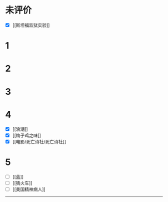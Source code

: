 # 未评价
- [x] [[斯坦福监狱实验]]


# 1
# 2
# 3
# 4
- [x] [[浪潮]]
- [x] [[梅子鸡之味]]
- [x] [[电影/死亡诗社/死亡诗社]]
# 5
- [ ] [[蓝]]
- [ ] [[猜火车]]
- [ ] [[美国精神病人]]

---
